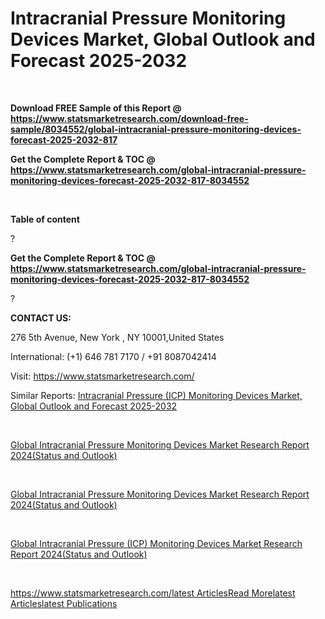 <h1>Intracranial Pressure Monitoring Devices Market, Global Outlook and Forecast 2025-2032</h1><br/><p><strong>Download FREE Sample of this Report @ <a href="https://www.statsmarketresearch.com/download-free-sample/8034552/global-intracranial-pressure-monitoring-devices-forecast-2025-2032-817">https://www.statsmarketresearch.com/download-free-sample/8034552/global-intracranial-pressure-monitoring-devices-forecast-2025-2032-817</a></strong></p>
 
 
 
 <div><b>Get the Complete Report & TOC @ <a href="https://www.statsmarketresearch.com/global-intracranial-pressure-monitoring-devices-forecast-2025-2032-817-8034552">https://www.statsmarketresearch.com/global-intracranial-pressure-monitoring-devices-forecast-2025-2032-817-8034552</a></b></div>
 
 
 
 <p><br />
 
 <b>Table of content</b></p>
 
 
 
 <p>? </p>
 
 
 
 <div><b>Get the Complete Report & TOC @ <a href="https://www.statsmarketresearch.com/global-intracranial-pressure-monitoring-devices-forecast-2025-2032-817-8034552">https://www.statsmarketresearch.com/global-intracranial-pressure-monitoring-devices-forecast-2025-2032-817-8034552</a></b></div>
 
 
 
 <p>? </p>
 
 
 
 <p><b>CONTACT US:</b><br />
 
 276 5th Avenue, New York , NY 10001,United States<br />
 
 International: (+1) 646 781 7170 / +91 8087042414<br />
 
 Visit: <a href="https://www.statsmarketresearch.com/">https://www.statsmarketresearch.com/</a><br />
 
 Similar Reports: <a href="https://www.statsmarketresearch.com/global-intracranial-pressure-monitoring-devices-forecast-2025-2032-817-8034552">Intracranial Pressure (ICP) Monitoring Devices Market, Global Outlook and Forecast 2025-2032 </a><br />
 
 <br />
 
 <a href="https://www.statsmarketresearch.com/global-intracranial-pressure-monitoring-devices-forecast-2025-2032-817-8034552">Global Intracranial Pressure Monitoring Devices Market Research Report 2024(Status and Outlook)</a><br />
 
 <br />
 
 <a href="https://www.statsmarketresearch.com/global-intracranial-pressure-monitoring-devices-forecast-2025-2032-817-8034552">Global Intracranial Pressure Monitoring Devices Market Research Report 2024(Status and Outlook)</a><br />
 
 <br />
 
 <a href="https://www.statsmarketresearch.com/global-intracranial-pressure-monitoring-devices-forecast-2025-2032-817-8034552">Global Intracranial Pressure (ICP) Monitoring Devices Market Research Report 2024(Status and Outlook)</a><br />
 
 <br />
 
 <a href="https://gyeongbokgung.com">https://www.statsmarketresearch.com/</a><a href="https://hallyeomaritime.com">latest Articles</a><a href="https://jingwansa.com">Read More</a><a href="https://nguoiviet.jp/">latest Articles</a><a href="https://www.intelmarketresearch.com/">latest Publications</a></p>